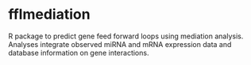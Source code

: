 # fflmediation
R package to predict gene feed forward loops using mediation analysis. Analyses integrate observed miRNA and mRNA expression data and database information on gene interactions.
